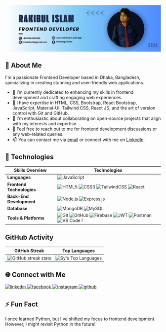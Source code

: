   <img alt="html5" src="./assets/banner3.png" />

<!-- [![SVG Banners](https://svg-banners.vercel.app/api?type=origin&text1=Hello_I_am_Rakibul🤠&width=800&height=350)](https://github.com/rjspyk5) -->

## 🚀 About Me

I'm a passionate Frontend Developer based in Dhaka, Bangladesh, specializing in creating stunning and user-friendly web applications.

- 🔭 I’m currently dedicated to enhancing my skills in frontend development and crafting engaging web experiences.
- 🌱 I have expertise in HTML, CSS, Bootstrap, React Bootstrap, JavaScript, Material-UI, Tailwind CSS, React JS, and the art of version control with Git and GitHub.
- 👯 I'm enthusiastic about collaborating on open-source projects that align with my interests and expertise.
- 💬 Feel free to reach out to me for frontend development discussions or any web-related queries.
- 📫 You can contact me via [email](mailto:rjspyk5@gmail.com) or connect with me on [LinkedIn](https://www.linkedin.com/in/rakibulweb).

## 🔧 Technologies

| Skills Overview           | Technologies                                                                                                                                                                                                                                                                                                                                                                                                                                                                                             |
| ------------------------- | -------------------------------------------------------------------------------------------------------------------------------------------------------------------------------------------------------------------------------------------------------------------------------------------------------------------------------------------------------------------------------------------------------------------------------------------------------------------------------------------------------- |
| **Languages**             | ![JavaScript](https://img.shields.io/badge/-JavaScript-333333?style=flat&logo=javascript)                                                                                                                                                                                                                                                                                                                                                                                                                |
| **Frontend Technologies** | ![HTML5](https://img.shields.io/badge/-HTML5-333333?style=flat&logo=html5) ![CSS3](https://img.shields.io/badge/-CSS3-333333?style=flat&logo=css3) ![TailwindCSS](https://img.shields.io/badge/TailwindCSS-333333?style=flat&logo=tailwindcss) ![React](https://img.shields.io/badge/-React-333333?style=flat&logo=react)                                                                                                                                                                                |
| **Back-End Development**  | ![Node.js](https://img.shields.io/badge/-Node.js-333333?style=flat&logo=node.js) ![Express.js](https://img.shields.io/badge/-Express.js-333333?style=flat&logo=express)                                                                                                                                                                                                                                                                                                                                  |
| **Database**              | ![MongoDB](https://img.shields.io/badge/-MongoDB-333333?style=flat&logo=mongodb) ![MySQL](https://img.shields.io/badge/-MySQL-333333?style=flat&logo=mysql)                                                                                                                                                                                                                                                                                                                                              |
| **Tools & Platforms**     | ![Git](https://img.shields.io/badge/-Git-333333?style=flat&logo=git) ![GitHub](https://img.shields.io/badge/-GitHub-333333?style=flat&logo=github) ![Firebase](https://img.shields.io/badge/-Firebase-333333?style=flat&logo=firebase) ![JWT](https://img.shields.io/badge/-JWT-333333?style=flat&logo=json-web-tokens) ![Postman](https://img.shields.io/badge/-Postman-333333?style=flat&logo=postman) ![VS Code](https://img.shields.io/badge/-VS%20Code-333333?style=flat&logo=visual-studio-code) ! |

## GitHub Activity

| GitHub Streak                                                                                                                                                      | Top Languages                                                                                                                                                                                                                         |
| ------------------------------------------------------------------------------------------------------------------------------------------------------------------ | ------------------------------------------------------------------------------------------------------------------------------------------------------------------------------------------------------------------------------------- |
| ![GitHub streak stats](https://streak-stats.demolab.com/?user=rjspyk5&theme=dark&ring=4CAF50&fire=4CAF50&currStreakLabel=4CAF50&sideNums=9f9f9f&sideLabels=9f9f9f) | ![Sy's Top Languages](https://github-readme-stats.vercel.app/api/top-langs/?username=rjspyk5&show_icons=true&title_color=f6c32c&icon_color=4CAF50&text_color=9f9f9f&bg_color=151515&count_private=true&layout=compact&langs_count=10) |

## 🌐 Connect with Me

<div align="">
<a href="https://linkedin.com/in/rakibulweb" target="_blank">
<img src=https://img.shields.io/badge/linkedin-%231E77B5.svg?&style=for-the-badge&logo=linkedin&logoColor=white alt=linkedin style="margin-bottom: 5px;" />
</a>
<a href="https://www.facebook.com/rjspyk" target="_blank">
<img src=https://img.shields.io/badge/facebook-%232E87FB.svg?&style=for-the-badge&logo=facebook&logoColor=white alt=facebook style="margin-bottom: 5px;" />
</a>
<a href="https://instagram.com/rakibul_the_show" target="_blank">
<img src=https://img.shields.io/badge/instagram-%23000000.svg?&style=for-the-badge&logo=instagram&logoColor=white alt=instagram style="margin-bottom: 5px;" />
</a>  
<a href="https://github.com/rjspyk5" target="_blank">
<img src=https://img.shields.io/badge/github-%2324292e.svg?&style=for-the-badge&logo=github&logoColor=white alt=github style="margin-bottom: 5px;" />
</a>
</div>

## ⚡ Fun Fact

I once learned Python, but I've shifted my focus to frontend development. However, I might revisit Python in the future!
